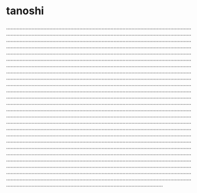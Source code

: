 # tanoshi

.....................................................................................................................................................................................................................................................................................................................................................................................................................................................................................................................................................................................................................................................................................................................................................................................................................................................................................................................................................................................................................................................................................................................................................................................................................................................................................................................................................................................................................................................................................................................................................................................................................................................................................................................................................................................................................................................................................................................................................................................................................................................................................................................................................................................................................................................................................................................................................................................................................................................................................................................................................................................................................................................................................................................................................................................................................................................................................................................................................................................................................................................................................................................................................................................................................................................................................................................................